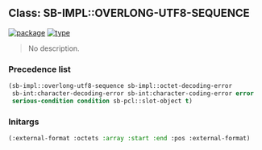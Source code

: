 ## Class: SB-IMPL::OVERLONG-UTF8-SEQUENCE
[![package](https://img.shields.io/badge/Package-SB--IMPL-5f9ea0.svg?style=social&colorA=999999)](../) [![type](https://img.shields.io/badge/Type-Class-5f9ea0.svg?style=social&colorA=999999)](../#class) 

> No description.

### Precedence list
```cl
(sb-impl::overlong-utf8-sequence sb-impl::octet-decoding-error
 sb-int:character-decoding-error sb-int:character-coding-error error
 serious-condition condition sb-pcl::slot-object t)
```
### Initargs
```cl
(:external-format :octets :array :start :end :pos :external-format)
```
